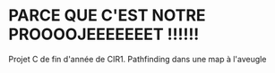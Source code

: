 # PARCE QUE C'EST NOTRE PROOOOJEEEEEEET !!!!!!
Projet C de fin d'année  de CIR1. Pathfinding dans une map à l'aveugle
